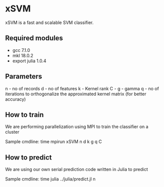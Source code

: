 # xSVM
xSVM is a fast and scalable SVM classifier.

## Required modules
- gcc 7.1.0
- mkl 18.0.2
- export julia 1.0.4

## Parameters
n - no of records
d - no of features
k - Kernel rank
C - 
g - gamma
q - no of iterations to orthogonalize the approximated kernel matrix (for better accuracy)

## How to train
We are performing parallelization using MPI to train the classifier on a cluster

Sample cmdline:
time mpirun xSVM <data set file path> n d k g q C

## How to predict
We are using our own serial prediction code written in Julia to predict

Sample cmdline: 
time julia ../julia/predict.jl <model file name> <data set file path> n
